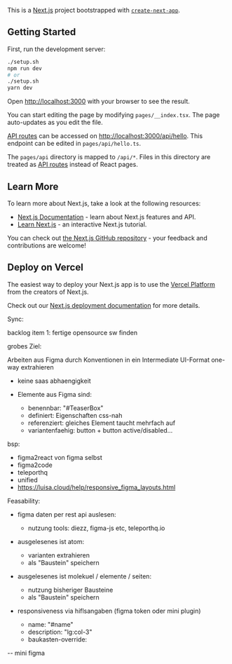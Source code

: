 This is a [Next.js](https://nextjs.org/) project bootstrapped with [`create-next-app`](https://github.com/vercel/next.js/tree/canary/packages/create-next-app).

## Getting Started

First, run the development server:

```bash
./setup.sh
npm run dev
# or
./setup.sh
yarn dev
```

Open [http://localhost:3000](http://localhost:3000) with your browser to see the result.

You can start editing the page by modifying `pages/__index.tsx`. The page auto-updates as you edit the file.

[API routes](https://nextjs.org/docs/api-routes/introduction) can be accessed on [http://localhost:3000/api/hello](http://localhost:3000/api/hello). This endpoint can be edited in `pages/api/hello.ts`.

The `pages/api` directory is mapped to `/api/*`. Files in this directory are treated as [API routes](https://nextjs.org/docs/api-routes/introduction) instead of React pages.

## Learn More

To learn more about Next.js, take a look at the following resources:

- [Next.js Documentation](https://nextjs.org/docs) - learn about Next.js features and API.
- [Learn Next.js](https://nextjs.org/learn) - an interactive Next.js tutorial.

You can check out [the Next.js GitHub repository](https://github.com/vercel/next.js/) - your feedback and contributions are welcome!

## Deploy on Vercel

The easiest way to deploy your Next.js app is to use the [Vercel Platform](https://vercel.com/new?utm_medium=default-template&filter=next.js&utm_source=create-next-app&utm_campaign=create-next-app-readme) from the creators of Next.js.

Check out our [Next.js deployment documentation](https://nextjs.org/docs/deployment) for more details.

Sync:

backlog item 1: fertige opensource sw finden

grobes Ziel:

Arbeiten aus Figma durch Konventionen in ein Intermediate UI-Format one-way extrahieren

- keine saas abhaengigkeit

- Elemente aus Figma sind:
  - benennbar: "#TeaserBox"
  - definiert: Eigenschaften css-nah
  - referenziert: gleiches Element taucht mehrfach auf
  - variantenfaehig: button + button active/disabled...

bsp:

- figma2react von figma selbst
- figma2code
- teleporthq
- unified
- https://luisa.cloud/help/responsive_figma_layouts.html

Feasability:

- figma daten per rest api auslesen:

  - nutzung tools: diezz, figma-js etc, teleporthq.io

- ausgelesenes ist atom:
  - varianten extrahieren
  - als "Baustein" speichern
- ausgelesenes ist molekuel / elemente / seiten:

  - nutzung bisheriger Bausteine
  - als "Baustein" speichern

- responsiveness via hiflsangaben (figma token oder mini plugin)
  - name: "#name"
  - description: "lg:col-3"
  - baukasten-override:

-- mini figma
